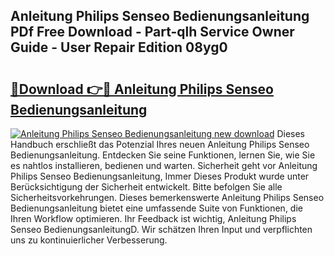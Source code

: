 ## Anleitung Philips Senseo Bedienungsanleitung PDf Free Download - Part-qlh Service Owner Guide - User Repair Edition 08yg0

# <h2><a href="http://df47c0.blite.top/?on=Anleitung+Philips+Senseo+Bedienungsanleitung">🔗Download 👉🔴 Anleitung Philips Senseo Bedienungsanleitung</a></h2>

[![Anleitung Philips Senseo Bedienungsanleitung new download](https://i.imgur.com/lujVjoI.png)](http://df47c0.blite.top/?on=Anleitung+Philips+Senseo+Bedienungsanleitung)
Dieses Handbuch erschließt das Potenzial Ihres neuen Anleitung Philips Senseo Bedienungsanleitung. Entdecken Sie seine Funktionen, lernen Sie, wie Sie es nahtlos installieren, bedienen und warten. Sicherheit geht vor Anleitung Philips Senseo Bedienungsanleitung, Immer Dieses Produkt wurde unter Berücksichtigung der Sicherheit entwickelt. Bitte befolgen Sie alle Sicherheitsvorkehrungen. Dieses bemerkenswerte Anleitung Philips Senseo Bedienungsanleitung bietet eine umfassende Suite von Funktionen, die Ihren Workflow optimieren. Ihr Feedback ist wichtig, Anleitung Philips Senseo BedienungsanleitungD. Wir schätzen Ihren Input und verpflichten uns zu kontinuierlicher Verbesserung.
